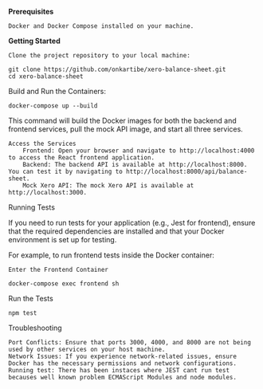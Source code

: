 **Prerequisites**

    Docker and Docker Compose installed on your machine.

**Getting Started**

    Clone the project repository to your local machine:

    git clone https://github.com/onkartibe/xero-balance-sheet.git
    cd xero-balance-sheet


Build and Run the Containers:


    docker-compose up --build

This command will build the Docker images for both the backend and frontend services, pull the mock API image, and start all three services.

    Access the Services
        Frontend: Open your browser and navigate to http://localhost:4000 to access the React frontend application.
        Backend: The backend API is available at http://localhost:8000. You can test it by navigating to http://localhost:8000/api/balance-sheet.
        Mock Xero API: The mock Xero API is available at http://localhost:3000.


Running Tests

If you need to run tests for your application (e.g., Jest for frontend), ensure that the required dependencies are installed and that your Docker environment is set up for testing.

For example, to run frontend tests inside the Docker container:

    Enter the Frontend Container

    docker-compose exec frontend sh

Run the Tests

    npm test

Troubleshooting

    Port Conflicts: Ensure that ports 3000, 4000, and 8000 are not being used by other services on your host machine.
    Network Issues: If you experience network-related issues, ensure Docker has the necessary permissions and network configurations.
    Running test: There has been instaces where JEST cant run test becauses well known problem ECMAScript Modules and node modules. 
